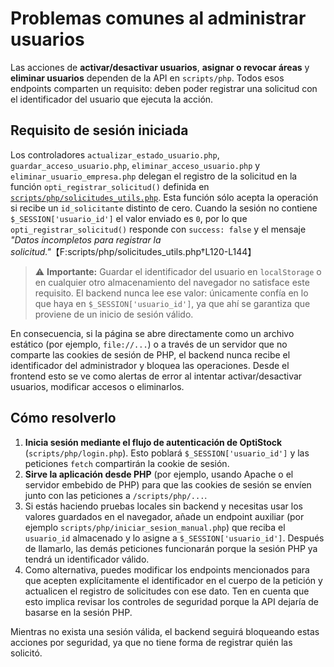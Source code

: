 # Problemas comunes al administrar usuarios

Las acciones de **activar/desactivar usuarios**, **asignar o revocar áreas** y **eliminar usuarios** dependen de la API en `scripts/php`. Todos esos endpoints comparten un requisito: deben poder registrar una solicitud con el identificador del usuario que ejecuta la acción.

## Requisito de sesión iniciada

Los controladores `actualizar_estado_usuario.php`, `guardar_acceso_usuario.php`, `eliminar_acceso_usuario.php` y `eliminar_usuario_empresa.php` delegan el registro de la solicitud en la función `opti_registrar_solicitud()` definida en [`scripts/php/solicitudes_utils.php`](../scripts/php/solicitudes_utils.php). Esta función sólo acepta la operación si recibe un `id_solicitante` distinto de cero. Cuando la sesión no contiene `$_SESSION['usuario_id']` el valor enviado es `0`, por lo que `opti_registrar_solicitud()` responde con `success: false` y el mensaje *"Datos incompletos para registrar la solicitud."*【F:scripts/php/solicitudes_utils.php†L120-L144】

> ⚠️ **Importante:** Guardar el identificador del usuario en `localStorage` o en cualquier otro almacenamiento del navegador no satisface este requisito. El backend nunca lee ese valor: únicamente confía en lo que haya en `$_SESSION['usuario_id']`, ya que ahí se garantiza que proviene de un inicio de sesión válido.

En consecuencia, si la página se abre directamente como un archivo estático (por ejemplo, `file://...`) o a través de un servidor que no comparte las cookies de sesión de PHP, el backend nunca recibe el identificador del administrador y bloquea las operaciones. Desde el frontend esto se ve como alertas de error al intentar activar/desactivar usuarios, modificar accesos o eliminarlos.

## Cómo resolverlo

1. **Inicia sesión mediante el flujo de autenticación de OptiStock** (`scripts/php/login.php`). Esto poblará `$_SESSION['usuario_id']` y las peticiones `fetch` compartirán la cookie de sesión.
2. **Sirve la aplicación desde PHP** (por ejemplo, usando Apache o el servidor embebido de PHP) para que las cookies de sesión se envíen junto con las peticiones a `/scripts/php/...`.
3. Si estás haciendo pruebas locales sin backend y necesitas usar los valores guardados en el navegador, añade un endpoint auxiliar (por ejemplo `scripts/php/iniciar_sesion_manual.php`) que reciba el `usuario_id` almacenado y lo asigne a `$_SESSION['usuario_id']`. Después de llamarlo, las demás peticiones funcionarán porque la sesión PHP ya tendrá un identificador válido.
4. Como alternativa, puedes modificar los endpoints mencionados para que acepten explícitamente el identificador en el cuerpo de la petición y actualicen el registro de solicitudes con ese dato. Ten en cuenta que esto implica revisar los controles de seguridad porque la API dejaría de basarse en la sesión PHP.

Mientras no exista una sesión válida, el backend seguirá bloqueando estas acciones por seguridad, ya que no tiene forma de registrar quién las solicitó.
